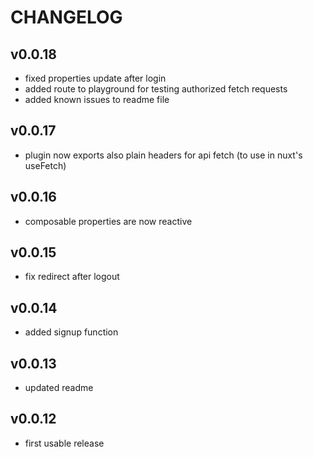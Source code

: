 # CHANGELOG

## v0.0.18

- fixed properties update after login
- added route to playground for testing authorized fetch requests
- added known issues to readme file

## v0.0.17

- plugin now exports also plain headers for api fetch (to use in nuxt's useFetch)

## v0.0.16

- composable properties are now reactive

## v0.0.15

- fix redirect after logout

## v0.0.14

- added signup function

## v0.0.13

- updated readme

## v0.0.12

- first usable release
